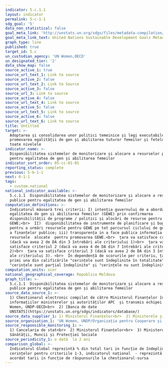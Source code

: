 ```yaml
---
indicator: 5.c.1.1
layout: indicator
permalink: 5-c-1-1
sdg_goal: '5'
data_non_statistical: false
goal_meta_link: 'http://unstats.un.org/sdgs/files/metadata-compilation/Metadata-Goal-5.pdf'
goal_meta_link_text: United Nations Sustainable Development Goals Metadata (pdf 634kB)
graph_type: line
published: true
target_id: 5.c
un_custodian_agency: 'UN Women,OECD'
un_designated_tier: '2'
data_show_map: false
source_active_1: true
source_url_text_1: Link to source
source_active_2: false
source_url_text_2: Link to Source
source_active_3: false
source_url_3: Link to source
source_active_4: false
source_url_text_4: Link to source
source_active_5: false
source_url_text_5: Link to source
source_active_6: false
source_url_text_6: Link to source
title: Untitled
target: >-
  Adoptarea și consolidarea unor politici temeinice și legi executabile pentru
  promovarea egalității de gen și abilitarea tuturor femeilor și fetelor la
  toate nivelele
indicator_name: >-
  Disponibilitatea sistemelor de monitorizare și alocare a resurselor publice
  pentru egalitatea de gen și abilitarea femeilor
indicator_sort_order: 05-cc-01-01
reporting_status: complete
previous: 5-b-1-1
next: 6-1-1
tags:
  - custom.national
national_indicator_available: >-
  5.c.1.1  Disponibilitatea sistemelor de monitorizare și alocare a resurselor
  publice pentru egalitatea de gen și abilitarea femeilor
computation_definitions: >-
  Indicatorul măsoară trei criterii: I) intenția guvernului de a aborda
  egalitatea de gen și abilitarea femeilor (GEWE) prin confirmarea
  disponibilității de programe / politici și alocări de resurse pentru a promova
  GEWE;<br>  II)  disponibilitatea de instrumente de planificare și bugetare
  pentru a urmări resursele pentru GEWE pe tot parcursul ciclului de gestionare
  a finanțelor publice; iii) transparența in a face publica informația despre
  resursele  alocate  pentru promovarea GEWE.<br>  țara va satisface criteriul 1
  (dacă va avea 2 de DA din 3 întrebări ale criteriului 1)<br>  țara va
  satisface criteriul 2 (dacă va avea 4 de DA din 7 întrebări ale criteriului
  2)<br>  țara va satisface criteriul 3 (dacă va avea 2 de DA din 3 întrebări
  ale criteriului 3). <br>  În dependență de scorurile per criteriu, țara va
  primi una din calificările "cerințele sunt îndeplinite în totalitate",
  "cerințele sunt parțial îndeplinite" și "cerințele nu sunt îndeplinite".
computation_units: scor
national_geographical_coverage: Republica Moldova
graph_title: >-
  5.c.1.1  Disponibilitatea sistemelor de monitorizare și alocare a resurselor
  publice pentru egalitatea de gen și abilitarea femeilor
source_data_source_1: >-
  1) Chestionarul electronic compilat de către Ministerul Finanțelor în baza
  informațiilor ministerelor și autorităților APC  și transmis echipei comune UN
  Women, UNDP-OECD<br>  2) [Banca de date
  UNSTATS](https://unstats.un.org/sdgs/indicators/database/)
source_data_supplier_1: 1) Ministerul Finanțelor<br>  2) Ministerele și autoritățile publice centrale
source_organisation_1: 'UN Women, UNDP/Organizația pentru Cooperare și Dezvoltare Economică (OECD)'
source_responsible_monitoring_1: >-
  1) Cancelaria de stat<br>  2) Ministerul Finanțelor<br>  3) Ministerul
  Sănătății, Muncii și Protecției Sociale
source_periodicity_1: o dată  la 2 ani
comparison_global: >-
  Indicatorul Global reprezintă % din total tari in funcție de îndeplinirea
  cerințelor pentru criteriile 1-3, indicatorul național  - reprezintă scorul
  acordat tarii in funcție de răspunsurile la chestionarul-sursa
---
```

